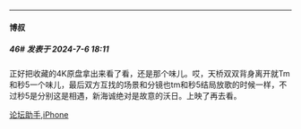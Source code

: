 ﻿
*****

####  博叔  
##### 46#       发表于 2024-7-6 18:11

正好把收藏的4K原盘拿出来看了看，还是那个味儿。哎，天桥双双背身离开就Tm和秒5一个味儿，最后双方互找的场景和分镜也tm和秒5结局放歌的时候一样，不过秒5是分别这是相遇，新海诚绝对是故意的沃日。上映了再去看。

[论坛助手,iPhone](https://bbs.saraba1st.com/2b/forum.php?mod=viewthread&amp;tid=2029836)

